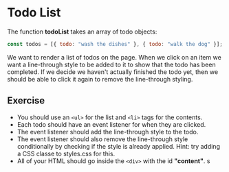 # Todo List

The function **todoList** takes an array of todo objects:

```js
const todos = [{ todo: "wash the dishes" }, { todo: "walk the dog" }];
```

We want to render a list of todos on the page. When we click on an item we want a line-through style to be added to it to show that the todo has been completed. If we decide we haven't actually finished the todo yet, then we should be able to click it again to remove the line-through styling.

## Exercise

- You should use an `<ul>` for the list and `<li>` tags for the contents.
- Each todo should have an event listener for when they are clicked.
- The event listener should add the line-through style to the todo.
- The event listener should also remove the line-through style conditionally by checking if the style is already applied. Hint: try adding a CSS classe to styles.css for this.
- All of your HTML should go inside the `<div>` with the id **"content"**.
s